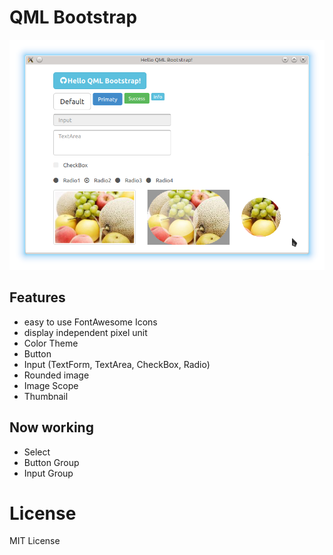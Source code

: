 QML Bootstrap
=============

![screenshot](screenshot.png)

## Features

* easy to use FontAwesome Icons
* display independent pixel unit
* Color Theme
* Button
* Input (TextForm, TextArea, CheckBox, Radio)
* Rounded image
* Image Scope
* Thumbnail

## Now working

* Select
* Button Group
* Input Group

# License
MIT License
